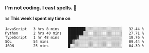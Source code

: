 ### I'm not coding. I cast spells. 🎩

📊 **This week I spent my time on**
<!--START_SECTION:waka-->
```text
JavaScript   3 hrs 8 mins    ████████░░░░░░░░░░░░░░░░░   32.44 % 
Python       2 hrs 40 mins   ███████░░░░░░░░░░░░░░░░░░   27.71 % 
TypeScript   1 hr 48 mins    ████▓░░░░░░░░░░░░░░░░░░░░   18.76 % 
SQL          54 mins         ██▒░░░░░░░░░░░░░░░░░░░░░░   09.44 % 
JSON         25 mins         █░░░░░░░░░░░░░░░░░░░░░░░░   04.39 % 
```
<!--END_SECTION:waka-->
